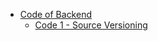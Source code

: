 * [Code of Backend](https://github.com/senseobservationsystems/goalie-backend/wiki/Code-of-Backend)
  * [Code 1 - Source Versioning](https://github.com/senseobservationsystems/goalie-backend/wiki/Code-1---Source-Versioning)
